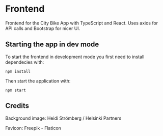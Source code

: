 # Frontend

Frontend for the City Bike App with TypeScript and React. Uses axios for API calls and Bootstrap for nicer UI.

## Starting the app in dev mode

To start the frontend in development mode you first need to install dependecies with:

```
npm install
```

Then start the application with:

```
npm start
```

## Credits

Background image: Heidi Strömberg / Helsinki Partners

Favicon: Freepik - Flaticon
